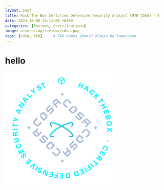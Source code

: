 ```yaml
---
layout: post
title: Hack The Box Certified Defensive Security Analyst (HTB CDSA) - Review
date: 2024-10-08 23:11:05 +0200
categories: [Reviews, Certifications]
image: assets/img/reviews/cdsa.png
tags: [cdsa, htb]     # TAG names should always be lowercase
---
```




# hello

![alt text](../assets/img/reviews/cdsa.png)